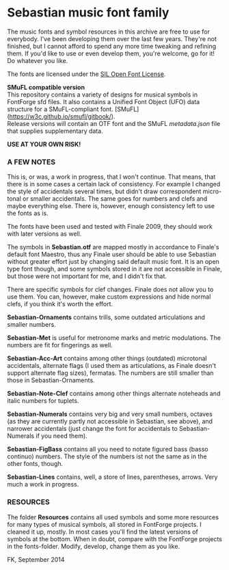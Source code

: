 # Sebastian music font family

The music fonts and symbol resources in this archive are free to use for everybody. I've been developing them over the last few years. They're not finished, but I cannot afford to spend any more time tweaking and refining them. If you'd like to use or even develop them, you're welcome, go for it! Do whatever you like.

The fonts are licensed under the [SIL Open Font License](http://scripts.sil.org/ofl).

**SMuFL compatible version**  
This repository contains a variety of designs for musical symbols in FontForge sfd files. It also contains a Unified Font Object (UFO) data structure for a SMuFL-compliant font. [SMuFL] (https://w3c.github.io/smufl/gitbook/).  
Release versions will contain an OTF font and the SMuFL *metadata.json* file that supplies supplementary data.


**USE AT YOUR OWN RISK!**

### A FEW NOTES

This is, or was, a work in progress, that I won't continue. That means, that there is in some cases a certain lack of consistency. For example I changed the style of accidentals several times, but didn't draw correspondent micro-tonal or smaller accidentals. The same goes for numbers and clefs and maybe everything else. There is, however, enough consistency left to use the fonts as is.

The fonts have been used and tested with Finale 2009, they should work with later versions as well.

The symbols in **Sebastian.otf** are mapped mostly in accordance to Finale's default font Maestro, thus any Finale user should be able to use Sebastian without greater effort just by changing said default music font. It is an open type font though, and some symbols stored in it are not accessible in Finale, but those were not important for me, and I didn't fix that.

There are specific symbols for clef changes. Finale does not allow you to use them. You can, however, make custom expressions and hide normal clefs, if you think it's worth the effort.

**Sebastian-Ornaments** contains trills, some outdated articulations and smaller numbers.

**Sebastian-Met** is useful for metronome marks and metric modulations. The numbers are fit for fingerings as well.

**Sebastian-Acc-Art** contains among other things (outdated) microtonal accidentals, alternate flags (I used them as articulations, as Finale doesn't support alternate flag sizes), fermatas. The numbers are still smaller than those in Sebastian-Ornaments.

**Sebastian-Note-Clef** contains among other things alternate noteheads and italic numbers for tuplets.

**Sebastian-Numerals** contains very big and very small numbers, octaves (as they are currently partly not accessible in Sebastian, see above), and narrower accidentals (just change the font for accidentals to Sebastian-Numerals if you need them).

**Sebastian-FigBass** contains all you need to notate figured bass (basso continuo) numbers. The style of the numbers ist not the same as in the other fonts, though.

**Sebastian-Lines** contains, well, a store of lines, parentheses, arrows. Very much a work in progress.

### RESOURCES

The folder **Resources** contains all used symbols and some more resources for many types of musical symbols, all stored in FontForge projects. I cleaned it up, mostly. In most cases you'll find the latest versions of symbols at the bottom. When in doubt, compare with the FontForge projects in the fonts-folder. Modify, develop, change them as you like.

FK, September 2014
